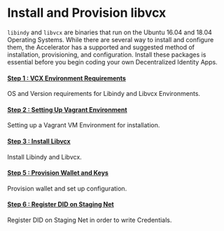 # Install and Provision libvcx

`libindy` and `libvcx` are binaries that run on the Ubuntu 16.04 and 18.04 Operating
Systems.  While there are several way to install and configure them, the
Accelerator has a supported and suggested method of installation, provisioning,
and configuration. Install these packages is essential before you begin coding
your own Decentralized Identity Apps.

#### [Step 1 : VCX Environment Requirements](01/)

OS and Version requirements for Libindy and Libvcx Environments.

#### [Step 2 : Setting Up Vagrant Environment](02/)

Setting up a Vagrant VM Environment for installation.

#### [Step 3 : Install Libvcx](03/)

Install Libindy and Libvcx.

#### [Step 5 : Provision Wallet and Keys](04/)

Provision wallet and set up configuration.

#### [Step 6 : Register DID on Staging Net](05/)

Register DID on Staging Net in order to write Credentials.
